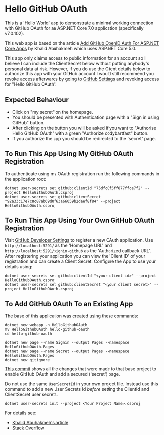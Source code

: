 # Hello GitHub OAuth

This is a 'Hello World' app to demonstrate a minimal working connection with GitHub OAuth for an ASP.NET Core 7.0 application (specifically v7.0.102).

This web app is based on the article [Add GitHub OpenID Auth For ASP.NET Core Apps][article] by Khalid Abuhakmeh which uses ASP.NET Core 5.0.

This app only claims access to public information for an account so I believe I can include the ClientSecret below without putting anybody's personal data at risk. However, if you do use the Client details below to authorize this app with your GitHub account I would still recommend you revoke access afterwards by going to [GitHub Settings](https://github.com/settings/applications) and revoking access for "Hello GitHub OAuth".

## Expected Behaviour

* Click on "my secret" on the homepage.  
* You should be presented with Authentication page with a "Sign in using GitHub" button.
* After clicking on the button you will be asked if you want to "Authorise Hello GitHub OAuth" with a green "Authorize codybartfast" button.
* If you authorize the app you should be redirected to the 'secret' page.

## To Run This App Using My GitHub OAuth Registration

To authenticate using my OAuth registration run the following commands in the application root:

```lang-powershell
dotnet user-secrets set github:clientId "75dfc8f5ff877ffce7f2" --project HelloGithubOAuth.csproj
dotnet user-secrets set github:clientSecret "92a33c17e7c8c87ab69d0f63a66059b2daef8f84" --project HelloGithubOAuth.csproj
```

## To Run This App Using Your Own GitHub OAuth Registration

Visit [GitHub Developer Settings](https://github.com/settings/applications/new) to register a new OAuth application. Use `http://localhost:5291/` as the 'Homepage URL' and `http://localhost:5291/signin-github` as the 'Authorized callback URL'.  After registering your application you can view the 'Client ID'  of your registration and can create a Client Secret.  Configure the App to use your details using:

```lang-powershell
dotnet user-secrets set github:clientId "<your client id>" --project HelloGithubOAuth.csproj
dotnet user-secrets set github:clientSecret "<your client secret>" --project HelloGithubOAuth.csproj
```

## To Add GitHub OAuth To an Existing App

The base of this application was created using these commands:

```lang-powershell
dotnet new webapp -n HelloGithubOAuth
mv HelloGithubOAuth hello-github-oauth
cd hello-github-oauth

dotnet new page --name Signin --output Pages --namespace HelloGithubOAuth.Pages
dotnet new page --name Secret --output Pages --namespace HelloGithubOAuth.Pages
dotnet new gitignore
```

[This commit](https://github.com/codybartfast/hello-github-oauth/commit/2e0a2f05d5591e102ebf29fb8f09ad10aad33b1b) shows all the changes that were made to that base project to enable GitHub OAuth and add a secured ('secret') page.

Do not use the same `UserSecretId` in your own project file. Instead use this command to add a new User Secrets Id _before_ setting the ClientId and ClientSecret user secrets.

```lang-powershell
dotnet user-secrets init --project <Your Project Name>.csproj
```

For details see:

* [Khalid Abuhakmeh's article][article]
* [Stack Overflow](https://stackoverflow.com/questions/71740380/authentication-with-github-in-asp-net-core-6)

[article]: https://khalidabuhakmeh.com/github-openid-auth-aspnet-core-apps
